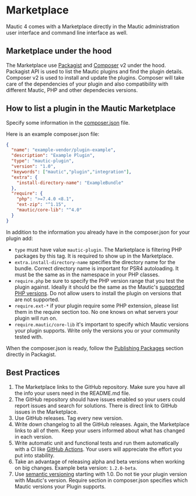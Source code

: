 # Marketplace

Mautic 4 comes with a Marketplace directly in the Mautic administration user interface and command line interface as well.

## Marketplace under the hood

The Marketplace use [Packagist](https://packagist.org) and [Composer](https://getcomposer.org) v2 under the hood. Packagist API is used to list the Mautic plugins and find the plugin details. Composer v2 is used to install and update the plugins. Composer will take care of the dependencies of your plugin and also compatibility with different Mautic, PHP and other dependecies versions.

## How to list a plugin in the Mautic Marketplace

Specify some information in the [composer.json](https://getcomposer.org/doc/04-schema.md) file.

Here is an example composer.json file:
```json
{
  "name": "example-vendor/plugin-example",
  "description": "Example Plugin",
  "type": "mautic-plugin",
  "version": "1.0",
  "keywords": ["mautic","plugin","integration"],
  "extra": {
    "install-directory-name": "ExampleBundle"
  },
  "require": {
    "php": ">=7.4.0 <8.1",
    "ext-zip": "^1.15",
    "mautic/core-lib": "^4.0"
  }
}
```

In addition to the information you already have in the composer.json for your plugin add:
- `type` must have value `mautic-plugin`. The Marketplace is filtering PHP packages by this tag. It is required to show up in the Marketplace.
- `extra.install-directory-name` specifies the directory name for the bundle. Correct directory name is important for PSR4 autoloading. It must be the same as in the namespace in your PHP classes.
- `require.php` be sure to specify the PHP version range that you test the plugin against. Ideally it should be the same as the Mautic's [supported PHP versions](https://www.mautic.org/download/requirements). Do not allow users to install the plugin on versions that are not supported.
- `require.ext-*` if your plugin require some PHP extension, please list them in the require section too. No one knows on what servers your plugin will run on.
- `require.mautic/core-lib` it's important to specify which Mautic versions your plugin supports. Write only the versions you or your community tested with.

When the composer.json is ready, follow the [Publishing Packages](https://packagist.org) section directly in Packagist.

## Best Practices

1. The Marketplace links to the GitHub repository. Make sure you have all the info your users need in the README.md file.
2. The GitHub repository should have issues enabled so your users could report issues and search for solutions. There is direct link to GitHub issues in the Marketplace.
3. Use GitHub releases. Tag every new version.
4. Write down changelog to all the GitHub releases. Again, the Marketplace links to all of them. Keep your users informed about what has changed in each version.
5. Write automatic unit and functional tests and run them automatically with a CI like [GitHub Actions](https://github.com/features/actions). Your users will appreciate the effort you put into stability.
6. Take an advantage of releasing alpha and beta versions when working on big changes. Example beta version: `1.2.0-beta`.
7. Use [semantic versioning](https://semver.org) starting with 1.0. Do not tie your plugin version with Mautic's version. Require section in composer.json specifies which Mautic versions your Plugin supports.
